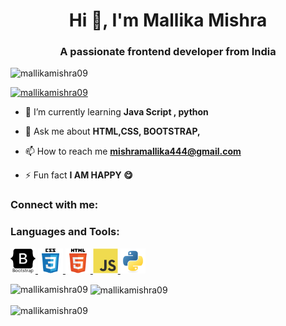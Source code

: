 
<h1 align="center">Hi 👋, I'm Mallika Mishra</h1>
<h3 align="center">A passionate frontend developer from India</h3>

<p align="left"> <img src="https://komarev.com/ghpvc/?username=mallikamishra09&label=Profile%20views&color=0e75b6&style=flat" alt="mallikamishra09" /> </p>

<p align="left"> <a href="https://github.com/ryo-ma/github-profile-trophy"><img src="https://github-profile-trophy.vercel.app/?username=mallikamishra09" alt="mallikamishra09" /></a> </p>

- 🌱 I’m currently learning **Java Script , python**

- 💬 Ask me about **HTML,CSS, BOOTSTRAP,**

- 📫 How to reach me **mishramallika444@gmail.com**

- ⚡ Fun fact **I AM HAPPY 😋**

<h3 align="left">Connect with me:</h3>
<p align="left">
</p>

<h3 align="left">Languages and Tools:</h3>
<p align="left"> <a href="https://getbootstrap.com" target="_blank" rel="noreferrer"> <img src="https://raw.githubusercontent.com/devicons/devicon/master/icons/bootstrap/bootstrap-plain-wordmark.svg" alt="bootstrap" width="40" height="40"/> </a> <a href="https://www.w3schools.com/css/" target="_blank" rel="noreferrer"> <img src="https://raw.githubusercontent.com/devicons/devicon/master/icons/css3/css3-original-wordmark.svg" alt="css3" width="40" height="40"/> </a> <a href="https://www.w3.org/html/" target="_blank" rel="noreferrer"> <img src="https://raw.githubusercontent.com/devicons/devicon/master/icons/html5/html5-original-wordmark.svg" alt="html5" width="40" height="40"/> </a> <a href="https://developer.mozilla.org/en-US/docs/Web/JavaScript" target="_blank" rel="noreferrer"> <img src="https://raw.githubusercontent.com/devicons/devicon/master/icons/javascript/javascript-original.svg" alt="javascript" width="40" height="40"/> </a> <a href="https://www.python.org" target="_blank" rel="noreferrer"> <img src="https://raw.githubusercontent.com/devicons/devicon/master/icons/python/python-original.svg" alt="python" width="40" height="40"/> </a> </p>

<p><img align="left" src="https://github-readme-stats.vercel.app/api/top-langs?username=mallikamishra09&show_icons=true&locale=en&layout=compact" alt="mallikamishra09" /></p>

<p>&nbsp;<img align="center" src="https://github-readme-stats.vercel.app/api?username=mallikamishra09&show_icons=true&locale=en" alt="mallikamishra09" /></p>

<p><img align="center" src="https://github-readme-streak-stats.herokuapp.com/?user=mallikamishra09&" alt="mallikamishra09" /></p>
